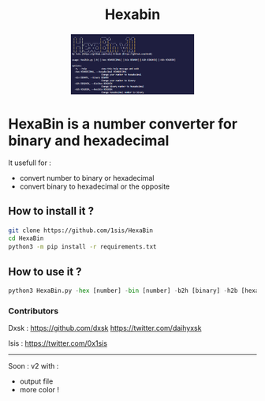 <h1 align="center">Hexabin</h1>
<h3 align="center">
<img src="./img/banner.png" width="250">
</h3>


# HexaBin is a number converter for binary and hexadecimal

It usefull for :
- convert number to binary or hexadecimal
- convert binary to hexadecimal or the opposite

## How to install it ?

```sh
git clone https://github.com/1sis/HexaBin
cd HexaBin
python3 -m pip install -r requirements.txt
```

## How to use it ?

```py 
python3 HexaBin.py -hex [number] -bin [number] -b2h [binary] -h2b [hexadecimal]
```

### Contributors

Dxsk : https://github.com/dxsk
       https://twitter.com/daihyxsk
       
Isis : https://twitter.com/0x1sis

---
Soon : v2 with :
- output file
- more color !